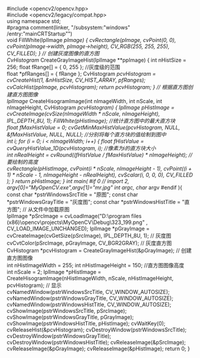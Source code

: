 #include <opencv2/opencv.hpp>  
#include <opencv2/legacy/compat.hpp>  
using namespace std;  
#pragma comment(linker, "/subsystem:\"windows\" /entry:\"mainCRTStartup\"")  
void FillWhite(IplImage *pImage)
{
	cvRectangle(pImage, cvPoint(0, 0), cvPoint(pImage->width, pImage->height), CV_RGB(255, 255, 255), CV_FILLED);
}
// 创建灰度图像的直方图  
CvHistogram* CreateGrayImageHist(IplImage **ppImage)
{
	int nHistSize = 256;
	float fRange[] = { 0, 255 };  //灰度级的范围    
	float *pfRanges[] = { fRange };
	CvHistogram *pcvHistogram = cvCreateHist(1, &nHistSize, CV_HIST_ARRAY, pfRanges);
	cvCalcHist(ppImage, pcvHistogram);
	return pcvHistogram;
}
// 根据直方图创建直方图图像  
IplImage* CreateHisogramImage(int nImageWidth, int nScale, int nImageHeight, CvHistogram *pcvHistogram)
{
	IplImage *pHistImage = cvCreateImage(cvSize(nImageWidth * nScale, nImageHeight), IPL_DEPTH_8U, 1);
	FillWhite(pHistImage);
	//统计直方图中的最大直方块  
	float fMaxHistValue = 0;
	cvGetMinMaxHistValue(pcvHistogram, NULL, &fMaxHistValue, NULL, NULL);
	//分别将每个直方块的值绘制到图中  
	int i;
	for (i = 0; i < nImageWidth; i++)
	{
		float fHistValue = cvQueryHistValue_1D(pcvHistogram, i); //像素为i的直方块大小  
		int nRealHeight = cvRound((fHistValue / fMaxHistValue) * nImageHeight);  //要绘制的高度  
		cvRectangle(pHistImage,
			cvPoint(i * nScale, nImageHeight - 1),
			cvPoint((i + 1) * nScale - 1, nImageHeight - nRealHeight),
			cvScalar(i, 0, 0, 0),
			CV_FILLED
			);
	}
	return pHistImage;
}
int main(
#if 0 // import 2, argv[0]="MyOpenCV.exe",argv[1]="mr.jpg"
	int argc, char** argv
#endif
	){
	const char *pstrWindowsSrcTitle = "原图";
	const char *pstrWindowsGrayTitle = "灰度图";
	const char *pstrWindowsHistTitle = "直方图";
	// 从文件中加载原图  
	IplImage *pSrcImage = cvLoadImage("D:\\program files (x86)\\opencv\\projects\\MyOpenCV\\Debug\\323_199.png" , CV_LOAD_IMAGE_UNCHANGED);
	IplImage *pGrayImage = cvCreateImage(cvGetSize(pSrcImage), IPL_DEPTH_8U, 1);
	// 灰度图  
	cvCvtColor(pSrcImage, pGrayImage, CV_BGR2GRAY);
	// 灰度直方图  
	CvHistogram *pcvHistogram = CreateGrayImageHist(&pGrayImage);
	// 创建直方图图像  
	int nHistImageWidth = 255;
	int nHistImageHeight = 150;  //直方图图像高度  
	int nScale = 2;
	IplImage *pHistImage = CreateHisogramImage(nHistImageWidth, nScale, nHistImageHeight, pcvHistogram);
	// 显示  
	cvNamedWindow(pstrWindowsSrcTitle, CV_WINDOW_AUTOSIZE);
	cvNamedWindow(pstrWindowsGrayTitle, CV_WINDOW_AUTOSIZE);
	cvNamedWindow(pstrWindowsHistTitle, CV_WINDOW_AUTOSIZE);
	cvShowImage(pstrWindowsSrcTitle, pSrcImage);
	cvShowImage(pstrWindowsGrayTitle, pGrayImage);
	cvShowImage(pstrWindowsHistTitle, pHistImage);
	cvWaitKey(0);
	cvReleaseHist(&pcvHistogram);
	cvDestroyWindow(pstrWindowsSrcTitle);
	cvDestroyWindow(pstrWindowsGrayTitle);
	cvDestroyWindow(pstrWindowsHistTitle);
	cvReleaseImage(&pSrcImage);
	cvReleaseImage(&pGrayImage);
	cvReleaseImage(&pHistImage);
	return 0;
}
